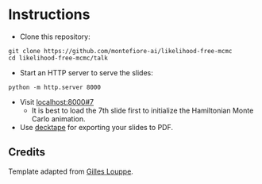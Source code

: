 # Instructions

- Clone this repository:
```
git clone https://github.com/montefiore-ai/likelihood-free-mcmc
cd likelihood-free-mcmc/talk
```
- Start an HTTP server to serve the slides:
```
python -m http.server 8000
```
- Visit [localhost:8000#7](http://localhost:8000#7)
  - It is best to load the 7th slide first to initialize the Hamiltonian Monte Carlo animation.
- Use [decktape](https://github.com/astefanutti/decktape) for exporting your slides to PDF.

## Credits

Template adapted from [Gilles Louppe](https://github.com/glouppe/talk-template).
